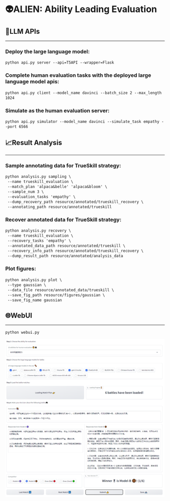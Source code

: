 # 👽ALIEN: Ability Leading Evaluation 

## 🚀LLM APIs 
-------
### Deploy the large language model:
```
python api.py server --api=T5API --wrapper=Flask
```

### Complete human evaluation tasks with the deployed large language model apis:
```
python api.py client --model_name davinci --batch_size 2 --max_length 1024
```

### Simulate as the human evaluation server:
```
python api.py simulator --model_name davinci --simulate_task empathy --port 6566
```

## 📈Result Analysis 
-------
### Sample annotating data for TrueSkill strategy:
```
python analysis.py sampling \
 --name trueskill_evaluation \
 --match_plan 'alpaca&belle' 'alpaca&bloom' \
 --sample_num 3 \
 --evaluation_tasks 'empathy' \
 --dump_recovery_path resource/annotated/trueskill_recovery \
 --annotating_path resource/annotated/trueskill
```

### Recover annotated data for TrueSkill strategy:
```
python analysis.py recovery \
 --name trueskill_evaluation \
 --recovery_tasks 'empathy' \
 --annotated_data_path resource/annotated/trueskill \
 --recovery_info_path resource/annotated/trueskill_recovery \
 --dump_result_path resource/annotated/analysis_data
```

### Plot figures:
```
python analysis.py plot \
 --type gaussian \
 --data_file resource/annotated_data/trueskill \
 --save_fig_path resource/figures/gaussian \
 --save_fig_name gaussian
```

## 🌐WebUI 
-------
```
python webui.py
```
![image](assets/figures/trueskill_annotation.png)
